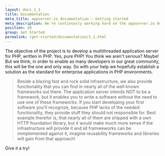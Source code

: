 ```yaml
---
layout: docs_1_1
title: Documentation
meta_title: appserver.io documentation – Getting started
meta_description: We´re continously working hard on the appserver.io documentation, providing you comprehensive informations and guidance for an easy start.
position: 10
group: Get Started
permalink: /get-started/documentation/1.1.html
---
```


The objective of the project is to develop a multithreaded application server for PHP, written
in PHP. Yes, pure PHP! You think we aren't serious? Maybe! But we think, in order to enable as
many developers in our great community, this will be the one and only way. So with your help we
hopefully establish a solution as the standard for enterprise applications in PHP environments.

> Beside a blazing fast and rock solid infrastructure, we also provide functionality that you can
> find in nearly all of the well known frameworks out there. The application server intends NOT to
> be a framework, but it enables you to write a software without the need to use one of these
> frameworks. If you start developing your first software you'll recognize, because PHP lacks of
> the needed functionality, they provide stuff they should not responsible for. Best example therefor
> is, that nearly all of them are shipped with a own HTTP foundation library, but it would make
> much more sense if the infrastructure will provide it and all framweworks can be immplemented
> against it, imagine reusability frameworks and libraries will gain from that approach!

Give it a try!
